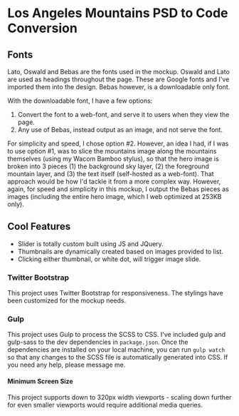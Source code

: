 # Los Angeles Mountains PSD to Code Conversion

## Fonts

Lato, Oswald and Bebas are the fonts used in the mockup. Oswald and Lato are used as headings throughout the page. These are Google fonts and I've imported them into the design. Bebas however, is a downloadable only font. 

With the downloadable font, I have a few options:

1. Convert the font to a web-font, and serve it to users when they view the page.
2. Any use of Bebas, instead output as an image, and not serve the font.

For simplicity and speed, I chose option #2. However, an idea I had, if I was to use option #1, was to slice the mountains image along the mountains themselves (using my Wacom Bamboo stylus), so that the hero image is broken into 3 pieces (1) the background sky layer, (2) the foreground mountain layer, and (3) the text itself (self-hosted as a web-font). That approach would be how I'd tackle it from  a more complex way. However, again, for speed and simplicity in this mockup, I output the Bebas pieces as images (including the entire hero image, which I web optimized at 253KB only).

## Cool Features

- Slider is totally custom built using JS and JQuery.
- Thumbnails are dynamically created based on images provided to list.
- Clicking either thumbnail, or white dot, will trigger image slide.

### Twitter Bootstrap

This project uses Twitter Bootstrap for responsiveness. The stylings have been customized for the mockup needs.

### Gulp

This project uses Gulp to process the SCSS to CSS. I've included gulp and gulp-sass to the dev dependencies in `package.json`. Once the dependencies are installed on your local machine, you can run `gulp watch` so that any changes to the SCSS file is automatically generated into CSS. If you need any help, please message me.

#### Minimum Screen Size

This project supports down to 320px width viewports - scaling down further for even smaller viewports would require additional media queries.
